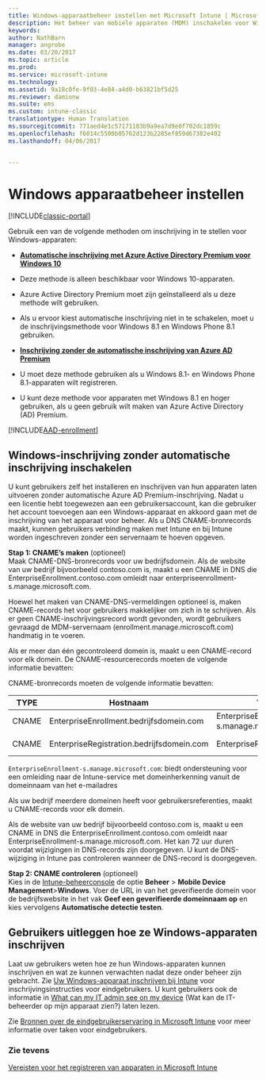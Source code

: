 ```yaml
---
title: Windows-apparaatbeheer instellen met Microsoft Intune | Microsoft Docs
description: Het beheer van mobiele apparaten (MDM) inschakelen voor Windows-apparaten met Microsoft Intune.
keywords: 
author: NathBarn
manager: angrobe
ms.date: 03/20/2017
ms.topic: article
ms.prod: 
ms.service: microsoft-intune
ms.technology: 
ms.assetid: 9a18c0fe-9f03-4e84-a4d0-b63821bf5d25
ms.reviewer: damionw
ms.suite: ems
ms.custom: intune-classic
translationtype: Human Translation
ms.sourcegitcommit: 771aed4e1c57171183b9a9ea7d9e0f702dc1859c
ms.openlocfilehash: f6014c5500b05762d123b2285ef859d67382e402
ms.lasthandoff: 04/06/2017


---
```


# <a name="set-up-windows-device-management"></a>Windows apparaatbeheer instellen

[!INCLUDE[classic-portal](../includes/classic-portal.md)]

Gebruik een van de volgende methoden om inschrijving in te stellen voor Windows-apparaten:

- [**Automatische inschrijving met Azure Active Directory Premium voor Windows 10**](#set-up-windows-10-and-windows-10-mobile-automatic-enrollment-with-azure-active-directory-premium)
 -  Deze methode is alleen beschikbaar voor Windows 10-apparaten.
 -  Azure Active Directory Premium moet zijn geïnstalleerd als u deze methode wilt gebruiken.
 -  Als u ervoor kiest automatische inschrijving niet in te schakelen, moet u de inschrijvingsmethode voor Windows 8.1 en Windows Phone 8.1 gebruiken.

- [**Inschrijving zonder de automatische inschrijving van Azure AD Premium**](#enable-windows-enrollment-without-azure-ad-premium)
 - U moet deze methode gebruiken als u Windows 8.1- en Windows Phone 8.1-apparaten wilt registreren.
 - U kunt deze methode voor apparaten met Windows 8.1 en hoger gebruiken, als u geen gebruik wilt maken van Azure Active Directory (AD) Premium.

[!INCLUDE[AAD-enrollment](../includes/win10-automatic-enrollment-aad.md)]

## <a name="enable-windows-enrollment-without-automatic-enrollment"></a>Windows-inschrijving zonder automatische inschrijving inschakelen
U kunt gebruikers zelf het installeren en inschrijven van hun apparaten laten uitvoeren zonder automatische Azure AD Premium-inschrijving. Nadat u een licentie hebt toegewezen aan een gebruikersaccount, kan die gebruiker het account toevoegen aan een Windows-apparaat en akkoord gaan met de inschrijving van het apparaat voor beheer. Als u DNS CNAME-bronrecords maakt, kunnen gebruikers verbinding maken met Intune en bij Intune worden ingeschreven zonder een servernaam te hoeven opgeven.

**Stap 1: CNAME’s maken** (optioneel)<br>
Maak CNAME-DNS-bronrecords voor uw bedrijfsdomein. Als de website van uw bedrijf bijvoorbeeld contoso.com is, maakt u een CNAME in DNS die EnterpriseEnrollment.contoso.com omleidt naar enterpriseenrollment-s.manage.microsoft.com.

Hoewel het maken van CNAME-DNS-vermeldingen optioneel is, maken CNAME-records het voor gebruikers makkelijker om zich in te schrijven. Als er geen CNAME-inschrijvingsrecord wordt gevonden, wordt gebruikers gevraagd de MDM-servernaam (enrollment.manage.microscoft.com) handmatig in te voeren.

Als er meer dan één gecontroleerd domein is, maakt u een CNAME-record voor elk domein. De CNAME-resourcerecords moeten de volgende informatie bevatten:

CNAME-bronrecords moeten de volgende informatie bevatten:

|TYPE|Hostnaam|Verwijst naar|TTL|
|--------|-------------|-------------|-------|
|CNAME|EnterpriseEnrollment.bedrijfsdomein.com|EnterpriseEnrollment-s.manage.microsoft.com |1 uur|
|CNAME|EnterpriseRegistration.bedrijfsdomein.com|EnterpriseRegistration.windows.net|1 uur|

`EnterpriseEnrollment-s.manage.microsoft.com`: biedt ondersteuning voor een omleiding naar de Intune-service met domeinherkenning vanuit de domeinnaam van het e-mailadres

Als uw bedrijf meerdere domeinen heeft voor gebruikersreferenties, maakt u CNAME-records voor elk domein.

Als de website van uw bedrijf bijvoorbeeld contoso.com is, maakt u een CNAME in DNS die EnterpriseEnrollment.contoso.com omleidt naar EnterpriseEnrollment-s.manage.microsoft.com. Het kan 72 uur duren voordat wijzigingen in DNS-records zijn doorgegeven. U kunt de DNS-wijziging in Intune pas controleren wanneer de DNS-record is doorgegeven.

**Stap 2: CNAME controleren** (optioneel)<br>
Kies in de [Intune-beheerconsole](http://manage.microsoft.com) de optie **Beheer** &gt; **Mobile Device Management**&gt;**Windows**. Voer de URL in van het geverifieerde domein voor de bedrijfswebsite in het vak **Geef een geverifieerde domeinnaam op** en kies vervolgens **Automatische detectie testen**.

## <a name="tell-users-how-to-enroll-windows-devices"></a>Gebruikers uitleggen hoe ze Windows-apparaten inschrijven
Laat uw gebruikers weten hoe ze hun Windows-apparaten kunnen inschrijven en wat ze kunnen verwachten nadat deze onder beheer zijn gebracht.
Zie [Uw Windows-apparaat inschrijven bij Intune](https://docs.microsoft.com/intune/enduser/enroll-your-device-in-intune-windows) voor inschrijvingsinstructies voor eindgebruikers. U kunt gebruikers ook de informatie in [What can my IT admin see on my device](https://docs.microsoft.com/intune/enduser/what-can-your-it-administrator-see-when-you-enroll-your-device-in-intune-windows) (Wat kan de IT-beheerder op mijn apparaat zien?) laten lezen.

Zie [Bronnen over de eindgebruikerservaring in Microsoft Intune](https://docs.microsoft.com/intune/deploy-use/how-to-educate-your-end-users-about-microsoft-intune) voor meer informatie over taken voor eindgebruikers.

### <a name="see-also"></a>Zie tevens
[Vereisten voor het registreren van apparaten in Microsoft Intune](prerequisites-for-enrollment.md)

